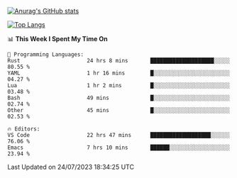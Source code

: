 [![Anurag's GitHub stats](https://github-readme-stats.vercel.app/api?username=wugouzi&count_private=true)](https://github.com/anuraghazra/github-readme-stats)

[![Top Langs](https://github-readme-stats.vercel.app/api/top-langs/?username=wugouzi&layout=compact&count_private=true&hide=html)](https://github.com/anuraghazra/github-readme-stats)

<!--START_SECTION:waka-->
📊 **This Week I Spent My Time On** 

```text
💬 Programming Languages: 
Rust                     24 hrs 8 mins       ████████████████████░░░░░   80.55 % 
YAML                     1 hr 16 mins        █░░░░░░░░░░░░░░░░░░░░░░░░   04.27 % 
Lua                      1 hr 2 mins         █░░░░░░░░░░░░░░░░░░░░░░░░   03.48 % 
Bash                     49 mins             █░░░░░░░░░░░░░░░░░░░░░░░░   02.74 % 
Other                    45 mins             █░░░░░░░░░░░░░░░░░░░░░░░░   02.53 % 

🔥 Editors: 
VS Code                  22 hrs 47 mins      ███████████████████░░░░░░   76.06 % 
Emacs                    7 hrs 10 mins       ██████░░░░░░░░░░░░░░░░░░░   23.94 % 
```


 Last Updated on 24/07/2023 18:34:25 UTC
<!--END_SECTION:waka-->

<!--
**wugouzi/wugouzi** is a ✨ _special_ ✨ repository because its `README.md` (this file) appears on your GitHub profile.

Here are some ideas to get you started:

- 🔭 I’m currently working on ...
- 🌱 I’m currently learning ...
- 👯 I’m looking to collaborate on ...
- 🤔 I’m looking for help with ...
- 💬 Ask me about ...
- 📫 How to reach me: ...
- 😄 Pronouns: ...
- ⚡ Fun fact: ...
-->

